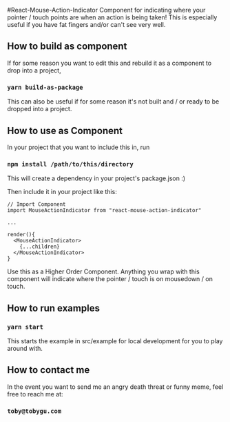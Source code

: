 #React-Mouse-Action-Indicator
Component for indicating where your pointer / touch points are when an action is being taken!
This is especially useful if you have fat fingers and/or can't see very well.


## How to build as component

If for some reason you want to edit this and rebuild it as a component to drop into a project,

### `yarn build-as-package`

This can also be useful if for some reason it's not built and / or ready to be dropped into a project.

## How to use as Component

In your project that you want to include this in, run

### `npm install /path/to/this/directory`

This will create a dependency in your project's package.json :)

Then include it in your project like this:
```
// Import Component
import MouseActionIndicator from "react-mouse-action-indicator"

...

render(){
  <MouseActionIndicator>
    {...children}
  </MouseActionIndicator>
}
```
Use this as a Higher Order Component. Anything you wrap with this component will indicate where the pointer / touch is on mousedown / on touch.

## How to run examples

### `yarn start`

This starts the example in src/example for local development for you to play around with.

## How to contact me

In the event you want to send me an angry death threat or funny meme, feel free to reach me at:

### `toby@tobygu.com`
